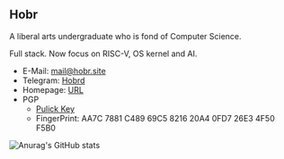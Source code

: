 ## Hobr

A liberal arts undergraduate who is fond of Computer Science.

Full stack. Now focus on RISC-V, OS kernel and AI.

- E-Mail: [mail@hobr.site](mailto://mail@hobr.site)
- Telegram: [Hobrd](https://t.me/Hobrd)
- Homepage: [URL](https://hobr.site)
- PGP
  - [Pulick Key](https://github.com/hobr.gpg)
  - FingerPrint: AA7C 7881 C489 69C5 8216  20A4 0FD7 26E3 4F50 F5B0

![Anurag's GitHub stats](https://github-readme-stats.vercel.app/api?username=Hobr&show_icons=true&count_private=true&bg_color=eff1f5&text_color=4c4f69&icon_color=8839ef&title_color=179299)

